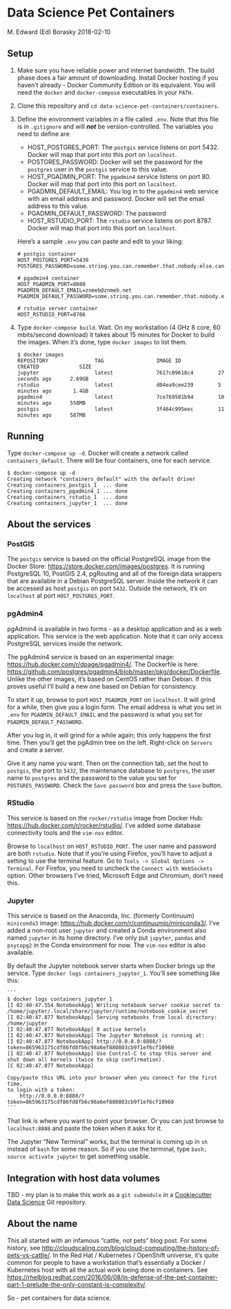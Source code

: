 Data Science Pet Containers
================
M. Edward (Ed) Borasky
2018-02-10

## Setup

1.  Make sure you have reliable power and internet bandwidth. The build
    phase does a fair amount of downloading. Install Docker hosting if
    you haven’t already - Docker Community Edition or its equivalent.
    You will need the `docker` and `docker-compose` executables in your
    `PATH`.

2.  Clone this repository and `cd
    data-science-pet-containers/containers`.

3.  Define the environment variables in a file called `.env`. Note that
    this file is in `.gitignore` and will ***not*** be
    version-controlled. The variables you need to define are
    
      - HOST\_POSTGRES\_PORT: The `postgis` service listens on port
        5432. Docker will map that port into this port on `localhost`.
      - POSTGRES\_PASSWORD: Docker will set the password for the
        `postgres` user in the `postgis` service to this value.
      - HOST\_PGADMIN\_PORT: The `pgadmin4` service listens on port 80.
        Docker will map that port into this port on `localhost`.
      - PGADMIN\_DEFAULT\_EMAIL: You log in to the `pgadmin4` web
        service with an email address and password. Docker will set the
        email address to this value.
      - PGADMIN\_DEFAULT\_PASSWORD: The password
      - HOST\_RSTUDIO\_PORT: The `rstudio` service listens on port 8787.
        Docker will map that port into this port on `localhost`.
    
    Here’s a sample `.env` you can paste and edit to your liking:
    
        # postgis container
        HOST_POSTGRES_PORT=5439
        POSTGRES_PASSWORD=some.string.you.can.remember.that.nobody.else.can.guess
        
        # pgadmin4 container
        HOST_PGADMIN_PORT=8080
        PGADMIN_DEFAULT_EMAIL=znmeb@znmeb.net
        PGADMIN_DEFAULT_PASSWORD=some.string.you.can.remember.that.nobody.else.can.guess
        
        # rstudio server container
        HOST_RSTUDIO_PORT=8786

4.  Type `docker-compose build`. Wait. On my workstation (4 GHz 8 core,
    60 mbits/second download) it takes about 15 minutes for Docker to
    build the images. When it’s done, type `docker images` to list them.
    
        $ docker images
        REPOSITORY               TAG                 IMAGE ID            CREATED             SIZE
        jupyter                  latest              7617c09618c4        27 seconds ago      2.69GB
        rstudio                  latest              d04ea9cee239        5 minutes ago       1.4GB
        pgadmin4                 latest              7ce769581b94        10 minutes ago      558MB
        postgis                  latest              3f464c995eec        11 minutes ago      587MB

## Running

Type `docker-compose up -d`. Docker will create a network called
`containers_default`. There will be four containers, one for each
service.

    $ docker-compose up -d
    Creating network "containers_default" with the default driver
    Creating containers_postgis_1  ... done
    Creating containers_pgadmin4_1 ... done
    Creating containers_rstudio_1  ... done
    Creating containers_jupyter_1  ... done

## About the services

### PostGIS

The `postgis` service is based on the official PostgreSQL image from the
Docker Store: <https://store.docker.com/images/postgres>. It is running
PostgreSQL 10, PostGIS 2.4, pgRouting and all of the foreign data
wrappers that are available in a Debian PostgreSQL server. Inside the
network it can be accessed as host `postgis` on port `5432`. Outside the
network, it’s on `localhost` at port `HOST_POSTGRES_PORT`.

### pgAdmin4

pgAdmin4 is available in two forms - as a desktop application and as a
web application. This service is the web application. Note that it can
only access PostgreSQL services inside the network.

The pgAdmin4 service is based on an experimental image:
<https://hub.docker.com/r/dpage/pgadmin4/>. The Dockerfile is here:
<https://github.com/postgres/pgadmin4/blob/master/pkg/docker/Dockerfile>.
Unlike the other images, it’s based on CentOS rather than Debian. If
this proves useful I’ll build a new one based on Debian for consistency.

To start it up, browse to port `HOST_PGADMIN_PORT` on `localhost`. It
will grind for a while, then give you a login form. The email address is
what you set in `.env` for `PGADMIN_DEFAULT_EMAIL` and the password is
what you set for `PGADMIN_DEFAULT_PASSWORD`.

After you log in, it will grind for a while again; this only happens the
first time. Then you’ll get the pgAdmin tree on the left. Right-click on
`Servers` and create a server.

Give it any name you want. Then on the connection tab, set the host to
`postgis`, the port to `5432`, the maintenance database to `postgres`,
the user name to `postgres` and the password to the value you set for
`POSTGRES_PASSWORD`. Check the `Save password` box and press the `Save`
button.

### RStudio

This service is based on the `rocker/rstudio` image from Docker Hub:
<https://hub.docker.com/r/rocker/rstudio/>. I’ve added some database
connectivity tools and the `vim-nox` editor.

Browse to `localhost` on `HOST_RSTUDIO_PORT`. The user name and password
are both `rstudio`. Note that if you’re using Firefox, you’ll have to
adjust a setting to use the terminal feature. Go to `Tools -> Global
Options -> Terminal`. For Firefox, you need to uncheck the `Connect with
WebSockets` option. Other browsers I’ve tried, Microsoft Edge and
Chromium, don’t need this.

### Jupyter

This service is based on the Anaconda, Inc. (formerly Continuum)
`miniconda3` image: <https://hub.docker.com/r/continuumio/miniconda3/>.
I’ve added a non-root user `jupyter` and created a Conda environment
also named `jupyter` in its home directory. I’ve only put `jupyter`,
`pandas` and `psycopg2` in the Conda environment for now. The `vim-nox`
editor is also available.

By default the Jupyter notebook server starts when Docker brings up the
service. Type `docker logs containers_jupyter_1`. You’ll see something
like this:

    ```
    $ docker logs containers_jupyter_1 
    [I 02:40:47.554 NotebookApp] Writing notebook server cookie secret to /home/jupyter/.local/share/jupyter/runtime/notebook_cookie_secret
    [I 02:40:47.877 NotebookApp] Serving notebooks from local directory: /home/jupyter
    [I 02:40:47.877 NotebookApp] 0 active kernels
    [I 02:40:47.877 NotebookApp] The Jupyter Notebook is running at:
    [I 02:40:47.877 NotebookApp] http://0.0.0.0:8888/?token=865963175cdf86fd8fb6c98a6ef880803cb9f1ef6cf10960
    [I 02:40:47.877 NotebookApp] Use Control-C to stop this server and shut down all kernels (twice to skip confirmation).
    [C 02:40:47.877 NotebookApp] 
    
    Copy/paste this URL into your browser when you connect for the first time,
    to login with a token:
        http://0.0.0.0:8888/?token=865963175cdf86fd8fb6c98a6ef880803cb9f1ef6cf10960
    ```

That link is where you want to point your browser. Or you can just
browse to `localhost:8888` and paste the token when it asks for it.

The Jupyter “New Terminal” works, but the terminal is coming up in `sh`
instead of `bash` for some reason. So if you use the terminal, type
`bash; source activate jupyter` to get something usable.

## Integration with host data volumes

TBD - my plan is to make this work as a `git submodule` in a
[Cookiecutter Data
Science](http://drivendata.github.io/cookiecutter-data-science/) Git
repository.

## About the name

This all started with an infamous “cattle, not pets” blog post. For some
history, see
<http://cloudscaling.com/blog/cloud-computing/the-history-of-pets-vs-cattle/>.
In the Red Hat / Kubernetes / OpenShift universe, it’s quite common for
people to have a workstation that’s essentially a Docker / Kubernetes
host with all the actual work being done in containers. See
<https://rhelblog.redhat.com/2016/06/08/in-defense-of-the-pet-container-part-1-prelude-the-only-constant-is-complexity/>.

So - pet containers for data science.
